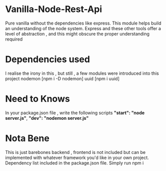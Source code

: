 
# Vanilla-Node-Rest-Api
Pure vanilla without the dependencies like express. This module helps build an understanding of the node system.
Express and these other tools offer a level of abstraction , and this might obscure the proper understanding required

# Dependencies used
I realise the irony in this , but still , a few modules were introduced into this project
nodemon [npm i -D nodemon]
uuid [npm i uuid]

# Need to Knows
In your package.json file , write the following scripts
    **"start": "node server.js"**,
    **"dev": "nodemon server.js"**
    
# Nota Bene
This is just barebones backend , frontend is not included but can be implemented with whatever framework you'd like
in your own project.
Dependency list included in the package.json file. Simply run npm i
